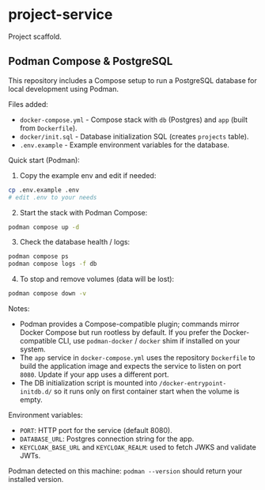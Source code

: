 # project-service

Project scaffold.

## Podman Compose & PostgreSQL

This repository includes a Compose setup to run a PostgreSQL database for local development using Podman.

Files added:

- `docker-compose.yml` - Compose stack with `db` (Postgres) and `app` (built from `Dockerfile`).
- `docker/init.sql` - Database initialization SQL (creates `projects` table).
- `.env.example` - Example environment variables for the database.

Quick start (Podman):

1. Copy the example env and edit if needed:

```bash
cp .env.example .env
# edit .env to your needs
```

2. Start the stack with Podman Compose:

```bash
podman compose up -d
```

3. Check the database health / logs:

```bash
podman compose ps
podman compose logs -f db
```

4. To stop and remove volumes (data will be lost):

```bash
podman compose down -v
```

Notes:

- Podman provides a Compose-compatible plugin; commands mirror Docker Compose but run rootless by default. If you prefer the Docker-compatible CLI, use `podman-docker` / `docker` shim if installed on your system.
- The `app` service in `docker-compose.yml` uses the repository `Dockerfile` to build the application image and expects the service to listen on port `8080`. Update if your app uses a different port.
- The DB initialization script is mounted into `/docker-entrypoint-initdb.d/` so it runs only on first container start when the volume is empty.

Environment variables:

- `PORT`: HTTP port for the service (default 8080).
- `DATABASE_URL`: Postgres connection string for the app.
- `KEYCLOAK_BASE_URL` and `KEYCLOAK_REALM`: used to fetch JWKS and validate JWTs.

Podman detected on this machine: `podman --version` should return your installed version.
